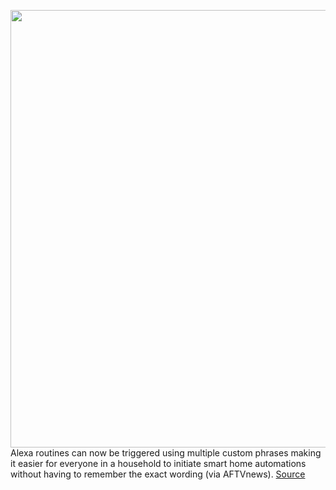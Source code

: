 <img src='https://cdn.vox-cdn.com/thumbor/o-j2_MTH-Lq2h3jWocBqI_o0a8E=/0x0:1520x1013/1200x800/filters:focal(639x386:881x628)/cdn.vox-cdn.com/uploads/chorus_image/image/69631937/alexa_custom_phrases.0.jpg' width='700px' /><br/>
Alexa routines can now be triggered using multiple custom phrases making it easier for everyone in a household to initiate smart home automations without having to remember the exact wording (via AFTVnews).
<a href='https://www.theverge.com/2021/7/26/22593874/alexa-smart-home-routines-multiple-custom-phrases'> Source <a/>